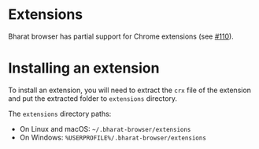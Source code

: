 # Extensions

Bharat browser has partial support for Chrome extensions (see [#110](https://github.com/bharat-browser/desktop/issues/110)).

# Installing an extension

To install an extension, you will need to extract the `crx` file of the extension and put the extracted folder to `extensions` directory.

The `extensions` directory paths:
- On Linux and macOS: `~/.bharat-browser/extensions`
- On Windows: `%USERPROFILE%/.bharat-browser/extensions`
